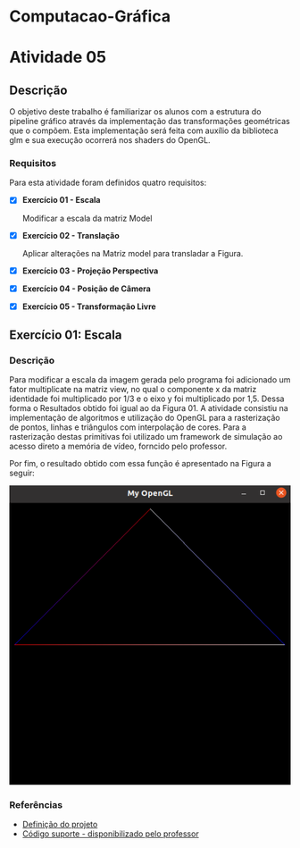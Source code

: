 # Computacao-Gráfica

# Atividade 05
## Descrição

O objetivo deste trabalho é familiarizar os alunos com a estrutura do pipeline gráfico através da
implementação das transformações geométricas que o compõem. Esta implementação será feita com
auxílio da biblioteca glm e sua execução ocorrerá nos shaders do OpenGL.

  
### Requisitos

Para esta atividade foram definidos quatro requisitos:

- [x] **Exercício 01 - Escala**  

    Modificar a escala da matriz Model 

- [x] **Exercício 02 - Translação**  

    Aplicar alterações na Matriz model para transladar a Figura.

- [x] **Exercício 03 - Projeção Perspectiva**  

- [x] **Exercício 04 - Posição de Câmera**  

- [x] **Exercício 05 - Transformação Livre**  

## Exercício 01: Escala
### Descrição
   Para modificar a escala da imagem gerada pelo programa foi adicionado um fator multiplicate na matriz view, no qual
   o componente x da matriz identidade foi multiplicado por 1/3 e o eixo y foi multiplicado por 1,5. Dessa forma o Resultados
   obtido foi igual ao da Figura 01.
   A atividade consistiu na implementação de algoritmos e utilização do OpenGL para a rasterização de pontos, linhas e triângulos com interpolação de cores. Para a rasterização destas primitivas foi utilizado um framework de simulação ao acesso direto a memória de vídeo, forncido pelo professor.  
  
Por fim, o resultado obtido com essa função é apresentado na Figura a seguir:

  <p align="center">
  <img src="https://github.com/SAndradeTC/Computacao-Grafica/blob/master/triangulo.png">
</p>

### Referências

- [Definição do projeto](https://sig-arq.ufpb.br/arquivos/2020251182af5d2276812b448ad7142ee/trabalho_3.pdf)
- [Código suporte - disponibilizado pelo professor](https://github.com/capagot/icg/tree/master/03_transformations)
